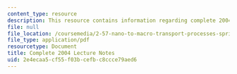 ```yaml
---
content_type: resource
description: This resource contains information regarding complete 2004 lecture notes.
file: null
file_location: /coursemedia/2-57-nano-to-macro-transport-processes-spring-2012/2e4ecaa5cf55f03bcefbc8ccce79aed6_MIT2_57S12_lec_notes_2004.pdf
file_type: application/pdf
resourcetype: Document
title: Complete 2004 Lecture Notes
uid: 2e4ecaa5-cf55-f03b-cefb-c8ccce79aed6
---
```

